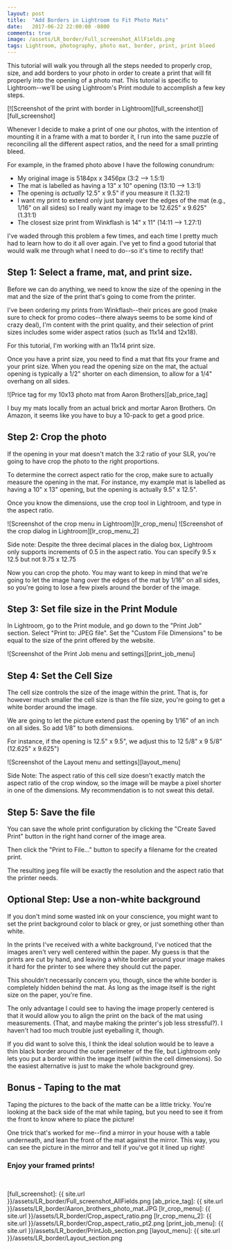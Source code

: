 ```yaml
---
layout: post
title:  "Add Borders in Lightroom to Fit Photo Mats"
date:   2017-06-22 22:00:00 -0800
comments: true
image: /assets/LR_border/Full_screenshot_AllFields.png
tags: Lightroom, photography, photo mat, border, print, print bleed
---
```

 
This tutorial will walk you through all the steps needed to properly crop, size, and add borders to your photo in order to create a print that will fit properly into the opening of a photo mat. This tutorial is specific to Lightroom--we'll be using Lightroom's Print module to accomplish a few key steps.
 
[![Screenshot of the print with border in Lightroom][full_screenshot]][full_screenshot]
 
Whenever I decide to make a print of one our photos, with the intention of mounting it in a frame with a mat to border it, I run into the same puzzle of reconciling all the different aspect ratios, and the need for a small printing bleed.
 
For example, in the framed photo above I have the following conundrum:
* My original image is 5184px x 3456px (3:2 --> 1.5:1)
* The mat is labelled as having a 13" x 10" opening (13:10 --> 1.3:1)
* The opening is _actually_ 12.5" x 9.5" if you measure it (1.32:1) 
* I want my print to extend only just barely over the edges of the mat (e.g., 1/16" on all sides) so I really want my image to be 12.625" x 9.625" (1.31:1)
* The closest size print from Winkflash is 14" x 11" (14:11 --> 1.27:1)
 
I've waded through this problem a few times, and each time I pretty much had to learn how to do it all over again. I've yet to find a good tutorial that would walk me through what I need to do--so it's time to rectify that!
 
## Step 1: Select a frame, mat, and print size. 
Before we can do anything, we need to know the size of the opening in the mat and the size of the print that's going to come from the printer. 
 
I've been ordering my prints from Winkflash--their prices are good (make sure to check for promo codes--there always seems to be some kind of crazy deal), I'm content with the print quality, and their selection of print sizes includes some wider aspect ratios (such as 11x14 and 12x18).
 
For this tutorial, I'm working with an 11x14 print size. 
 
Once you have a print size, you need to find a mat that fits your frame and your print size. When you read the opening size on the mat, the actual opening is typically a 1/2" shorter on each dimension, to allow for a 1/4" overhang on all sides.
 
![Price tag for my 10x13 photo mat from Aaron Brothers][ab_price_tag]
 
I buy my mats locally from an actual brick and mortar Aaron Brothers. On Amazon, it seems like you have to buy a 10-pack to get a good price.

## Step 2: Crop the photo
If the opening in your mat doesn't match the 3:2 ratio of your SLR, you're going to have crop the photo to the right proportions.
 
To determine the correct aspect ratio for the crop, make sure to actually measure the opening in the mat. For instance, my example mat is labelled as having a 10" x 13" opening, but the opening is actually 9.5" x 12.5".
 
Once you know the dimensions, use the crop tool in Lightroom, and type in the aspect ratio.

![Screenshot of the crop menu in Lightroom][lr_crop_menu]
![Screenshot of the crop dialog in Lightroom][lr_crop_menu_2]
 
Side note: Despite the three decimal places in the dialog box, Lightroom only supports increments of 0.5 in the aspect ratio. You can specify 9.5 x 12.5 but not 9.75 x 12.75
 
Now you can crop the photo. You may want to keep in mind that we're going to let the image hang over the edges of the mat by 1/16" on all sides, so you're going to lose a few pixels around the border of the image.

## Step 3: Set file size in the Print Module
In Lightroom, go to the Print module, and go down to the "Print Job" section. Select "Print to: JPEG file". Set the "Custom File Dimensions" to be equal to the size of the print offered by the website.

![Screenshot of the Print Job menu and settings][print_job_menu]
 
## Step 4: Set the Cell Size
The cell size controls the size of the image within the print. That is, for however much smaller the cell size is than the file size, you're going to get a white border around the image.
 
We are going to let the picture extend past the opening by 1/16" of an inch on all sides. So add 1/8" to both dimensions.
 
For instance, if the opening is 12.5" x 9.5", we adjust this to 12 5/8" x 9 5/8" (12.625" x 9.625")
 
![Screenshot of the Layout menu and settings][layout_menu]
 
Side Note: The aspect ratio of this cell size doesn't exactly match the aspect ratio of the crop window, so the image will be maybe a pixel shorter in one of the dimensions. My recommendation is to not sweat this detail.
 
## Step 5: Save the file

You can save the whole print configuration by clicking the "Create Saved Print" button in the right hand corner of the image area.

Then click the "Print to File..." button to specify a filename for the created print.

The resulting jpeg file will be exactly the resolution and the aspect ratio that the printer needs.
 
## Optional Step: Use a non-white background
If you don't mind some wasted ink on your conscience, you might want to set the print background color to black or grey, or just something other than white.
 
In the prints I've received with a white background, I've noticed that the images aren't very well centered within the paper. My guess is that the prints are cut by hand, and leaving a white border around your image makes it hard for the printer to see where they should cut the paper. 
 
This shouldn't necessarily concern you, though, since the white border is completely hidden behind the mat. As long as the image itself is the right size on the paper, you're fine.
 
The only advantage I could see to having the image properly centered is that it would allow you to align the print on the back of the mat using measurements. (That, and maybe making the printer's job less stressful?). I haven't had too much trouble just eyeballing it, though.
 
If you did want to solve this, I think the ideal solution would be to leave a thin black border around the outer perimeter of the file, but Lightroom only lets you put a border within the image itself (within the cell dimensions). So the easiest alternative is just to make the whole background grey.

## Bonus - Taping to the mat
Taping the pictures to the back of the matte can be a little tricky. You're looking at the back side of the mat while taping, but you need to see it from the front to know where to place the picture! 

One trick that's worked for me--find a mirror in your house with a table underneath, and lean the front of the mat against the mirror. This way, you can see the picture in the mirror and tell if you've got it lined up right!

### Enjoy your framed prints!

<br/>

[full_screenshot]: {{ site.url }}/assets/LR_border/Full_screenshot_AllFields.png
[ab_price_tag]: {{ site.url }}/assets/LR_border/Aaron_brothers_photo_mat.JPG
[lr_crop_menu]: {{ site.url }}/assets/LR_border/Crop_aspect_ratio.png
[lr_crop_menu_2]: {{ site.url }}/assets/LR_border/Crop_aspect_ratio_pt2.png
[print_job_menu]: {{ site.url }}/assets/LR_border/PrintJob_section.png
[layout_menu]: {{ site.url }}/assets/LR_border/Layout_section.png
